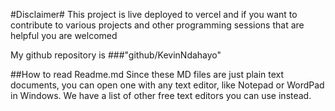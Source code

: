 #Disclaimer#
This project is live deployed to vercel and if you want to contribute to various projects 
and other programming sessions that are helpful you are welcomed

My github repository is ###"github/KevinNdahayo"

##How to read Readme.md 
Since these MD files are just plain text documents, you can open one with any text editor, like Notepad or WordPad in Windows.
We have a list of other free text editors you can use instead.

